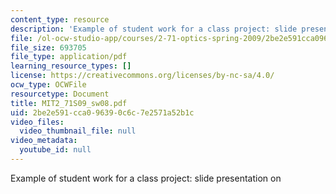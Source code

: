 ```yaml
---
content_type: resource
description: 'Example of student work for a class project: slide presentation on '
file: /ol-ocw-studio-app/courses/2-71-optics-spring-2009/2be2e591cca096390c6c7e2571a52b1c_MIT2_71S09_sw08.pdf
file_size: 693705
file_type: application/pdf
learning_resource_types: []
license: https://creativecommons.org/licenses/by-nc-sa/4.0/
ocw_type: OCWFile
resourcetype: Document
title: MIT2_71S09_sw08.pdf
uid: 2be2e591-cca0-9639-0c6c-7e2571a52b1c
video_files:
  video_thumbnail_file: null
video_metadata:
  youtube_id: null
---
```

Example of student work for a class project: slide presentation on 